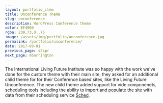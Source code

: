 ```yaml
---
layout: portfolio_item
title: Unconference Theme
slug: unconference
description: WordPress Conference theme
color: EF4900
rgba: 239,73,0,.75
image: /assets/img/portfolio/unconference.jpg
permalink: /portfolio/unconference/
date: 2017-08-01
previous_page: s2spr
next_page: mbarrington
---
```


The International Living Future Institute was so happy with the work we've done for the custom theme with their main site, they asked for an additional child theme for for their Conference based sites, like the Living Future Unconference. The new child theme added support for vide componenets, scheduling tools including the ability to import and populate the site with data from their scheduling service [Sched](https://sched.com).
